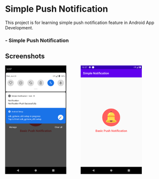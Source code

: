 # Simple Push Notification

This project is for learning simple push notification feature in Android App Development.

### - Simple Push Notification
 
## Screenshots
<img src="screenshots/one.png" width="200"> &nbsp;&nbsp;&nbsp;&nbsp;&nbsp;&nbsp;&nbsp;&nbsp;&nbsp;&nbsp; <img src="screenshots/two.png" width="200">
